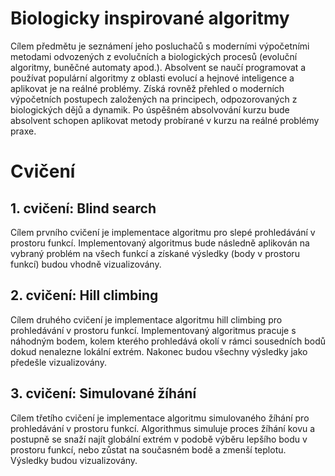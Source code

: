 # Biologicky inspirované algoritmy

Cílem předmětu je seznámení jeho posluchačů s moderními výpočetními metodami odvozených z evolučních a biologických
procesů (evoluční algoritmy, buněčné automaty apod.). Absolvent se naučí programovat a používat populární algoritmy z
oblasti evolucí a hejnové inteligence a aplikovat je na reálné problémy. Získá rovněž přehled o moderních výpočetních
postupech založených na principech, odpozorovaných z biologických dějů a dynamik. Po úspěšném absolvování kurzu bude
absolvent schopen aplikovat metody probírané v kurzu na reálné problémy praxe.

# Cvičení

## 1. cvičení: Blind search

Cílem prvního cvičení je implementace algoritmu pro slepé prohledávání v prostoru funkcí. Implementovaný algoritmus
bude následně aplikován na vybraný problém na všech funkcí a získané výsledky (body v prostoru funkcí) budou vhodně
vizualizovány.

## 2. cvičení: Hill climbing

Cílem druhého cvičení je implementace algoritmu hill climbing pro prohledávání v prostoru funkcí. Implementovaný
algoritmus pracuje s náhodným bodem, kolem kterého prohledává okolí v rámci sousedních bodů dokud nenalezne lokální
extrém. Nakonec budou všechny výsledky jako předešle vizualizovány.

## 3. cvičení: Simulované žíhání

Cílem třetího cvičení je implementace algoritmu simulovaného žíhání pro prohledávání v prostoru funkcí. Algorithmus
simuluje proces žíhání kovu a postupně se snaží najít globální extrém v podobě výběru lepšího bodu v prostoru funkcí,
nebo zůstat na současném bodě a zmenší teplotu. Výsledky budou vizualizovány.
